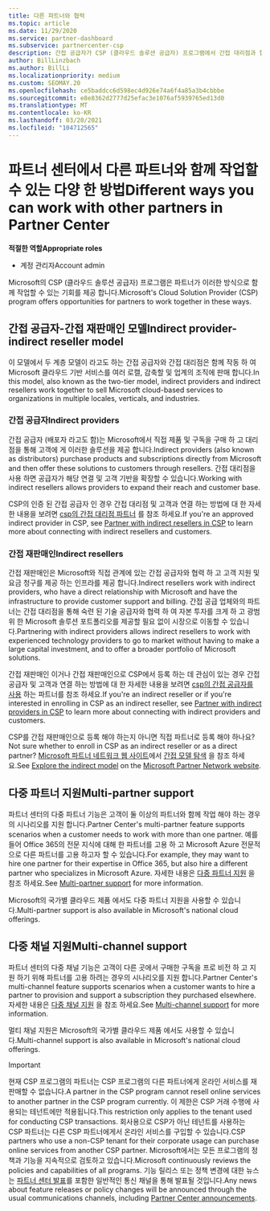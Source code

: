 ```yaml
---
title: 다른 파트너와 협력
ms.topic: article
ms.date: 11/29/2020
ms.service: partner-dashboard
ms.subservice: partnercenter-csp
description: 간접 공급자가 CSP (클라우드 솔루션 공급자) 프로그램에서 간접 대리점과 협력 하는 방법에 대해 알아보고 적절 한 역할을 결정 합니다.
author: BillLinzbach
ms.author: BillLi
ms.localizationpriority: medium
ms.custom: SEOMAY.20
ms.openlocfilehash: ce5baddcc6d598ec4d926e74a6f4a85a3b4cbbbe
ms.sourcegitcommit: e8e8362d2777d25efac3e1076af5939765ed13d0
ms.translationtype: MT
ms.contentlocale: ko-KR
ms.lasthandoff: 03/20/2021
ms.locfileid: "104712565"
---
```

# <a name="different-ways-you-can-work-with-other-partners-in-partner-center"></a><span data-ttu-id="a26b2-103">파트너 센터에서 다른 파트너와 함께 작업할 수 있는 다양 한 방법</span><span class="sxs-lookup"><span data-stu-id="a26b2-103">Different ways you can work with other partners in Partner Center</span></span>

<span data-ttu-id="a26b2-104">**적절한 역할**</span><span class="sxs-lookup"><span data-stu-id="a26b2-104">**Appropriate roles**</span></span>

- <span data-ttu-id="a26b2-105">계정 관리자</span><span class="sxs-lookup"><span data-stu-id="a26b2-105">Account admin</span></span>

<span data-ttu-id="a26b2-106">Microsoft의 CSP (클라우드 솔루션 공급자) 프로그램은 파트너가 이러한 방식으로 함께 작업할 수 있는 기회를 제공 합니다.</span><span class="sxs-lookup"><span data-stu-id="a26b2-106">Microsoft's Cloud Solution Provider (CSP) program offers opportunities for partners to work together in these ways.</span></span>

## <a name="indirect-provider-indirect-reseller-model"></a><span data-ttu-id="a26b2-107">간접 공급자-간접 재판매인 모델</span><span class="sxs-lookup"><span data-stu-id="a26b2-107">Indirect provider-indirect reseller model</span></span>

<span data-ttu-id="a26b2-108">이 모델에서 두 계층 모델이 라고도 하는 간접 공급자와 간접 대리점은 함께 작동 하 여 Microsoft 클라우드 기반 서비스를 여러 로캘, 감축할 및 업계의 조직에 판매 합니다.</span><span class="sxs-lookup"><span data-stu-id="a26b2-108">In this model, also known as the two-tier model, indirect providers and indirect resellers work together to sell Microsoft cloud-based services to organizations in multiple locales, verticals, and industries.</span></span>

### <a name="indirect-providers"></a><span data-ttu-id="a26b2-109">간접 공급자</span><span class="sxs-lookup"><span data-stu-id="a26b2-109">Indirect providers</span></span>

<span data-ttu-id="a26b2-110">간접 공급자 (배포자 라고도 함)는 Microsoft에서 직접 제품 및 구독을 구매 하 고 대리점을 통해 고객에 게 이러한 솔루션을 제공 합니다.</span><span class="sxs-lookup"><span data-stu-id="a26b2-110">Indirect providers (also known as distributors) purchase products and subscriptions directly from Microsoft and then offer these solutions to customers through resellers.</span></span> <span data-ttu-id="a26b2-111">간접 대리점을 사용 하면 공급자가 해당 연결 및 고객 기반을 확장할 수 있습니다.</span><span class="sxs-lookup"><span data-stu-id="a26b2-111">Working with indirect resellers allows providers to expand their reach and customer base.</span></span>

<span data-ttu-id="a26b2-112">CSP의 인증 된 간접 공급자 인 경우 간접 대리점 및 고객과 연결 하는 방법에 대 한 자세한 내용을 보려면 [csp의 간접 대리점 파트너](indirect-provider-tasks-in-partner-center.md) 를 참조 하세요.</span><span class="sxs-lookup"><span data-stu-id="a26b2-112">If you're an approved indirect provider in CSP, see [Partner with indirect resellers in CSP](indirect-provider-tasks-in-partner-center.md) to learn more about connecting with indirect resellers and customers.</span></span>

### <a name="indirect-resellers"></a><span data-ttu-id="a26b2-113">간접 재판매인</span><span class="sxs-lookup"><span data-stu-id="a26b2-113">Indirect resellers</span></span>

<span data-ttu-id="a26b2-114">간접 재판매인은 Microsoft와 직접 관계에 있는 간접 공급자와 협력 하 고 고객 지원 및 요금 청구를 제공 하는 인프라를 제공 합니다.</span><span class="sxs-lookup"><span data-stu-id="a26b2-114">Indirect resellers work with indirect providers, who have a direct relationship with Microsoft and have the infrastructure to provide customer support and billing.</span></span> <span data-ttu-id="a26b2-115">간접 공급 업체와의 파트너는 간접 대리점을 통해 숙련 된 기술 공급자와 협력 하 여 자본 투자를 크게 하 고 광범위 한 Microsoft 솔루션 포트폴리오를 제공할 필요 없이 시장으로 이동할 수 있습니다.</span><span class="sxs-lookup"><span data-stu-id="a26b2-115">Partnering with indirect providers allows indirect resellers to work with experienced technology providers to go to market without having to make a large capital investment, and to offer a broader portfolio of Microsoft solutions.</span></span>

<span data-ttu-id="a26b2-116">간접 재판매인 이거나 간접 재판매인으로 CSP에서 등록 하는 데 관심이 있는 경우 간접 공급자 및 고객과 연결 하는 방법에 대 한 자세한 내용을 보려면 [csp의 간접 공급자를 사용](indirect-reseller-tasks-in-partner-center.md) 하는 파트너를 참조 하세요.</span><span class="sxs-lookup"><span data-stu-id="a26b2-116">If you're an indirect reseller or if you're interested in enrolling in CSP as an indirect reseller, see [Partner with indirect providers in CSP](indirect-reseller-tasks-in-partner-center.md) to learn more about connecting with indirect providers and customers.</span></span>

<span data-ttu-id="a26b2-117">CSP를 간접 재판매인으로 등록 해야 하는지 아니면 직접 파트너로 등록 해야 하나요?</span><span class="sxs-lookup"><span data-stu-id="a26b2-117">Not sure whether to enroll in CSP as an indirect reseller or as a direct partner?</span></span> <span data-ttu-id="a26b2-118">[Microsoft 파트너 네트워크 웹 사이트](https://partner.microsoft.com)에서 [간접 모델 탐색](https://partner.microsoft.com/cloud-solution-provider/indirect) 을 참조 하세요.</span><span class="sxs-lookup"><span data-stu-id="a26b2-118">See [Explore the indirect model](https://partner.microsoft.com/cloud-solution-provider/indirect) on the [Microsoft Partner Network website](https://partner.microsoft.com).</span></span>

## <a name="multi-partner-support"></a><span data-ttu-id="a26b2-119">다중 파트너 지원</span><span class="sxs-lookup"><span data-stu-id="a26b2-119">Multi-partner support</span></span>

<span data-ttu-id="a26b2-120">파트너 센터의 다중 파트너 기능은 고객이 둘 이상의 파트너와 함께 작업 해야 하는 경우의 시나리오를 지원 합니다.</span><span class="sxs-lookup"><span data-stu-id="a26b2-120">Partner Center's multi-partner feature supports scenarios when a customer needs to work with more than one partner.</span></span> <span data-ttu-id="a26b2-121">예를 들어 Office 365의 전문 지식에 대해 한 파트너를 고용 하 고 Microsoft Azure 전문적으로 다른 파트너를 고용 하고자 할 수 있습니다.</span><span class="sxs-lookup"><span data-stu-id="a26b2-121">For example, they may want to hire one partner for their expertise in Office 365, but also hire a different partner who specializes in Microsoft Azure.</span></span> <span data-ttu-id="a26b2-122">자세한 내용은 [다중 파트너 지원](multipartner.md) 을 참조 하세요.</span><span class="sxs-lookup"><span data-stu-id="a26b2-122">See [Multi-partner support](multipartner.md) for more information.</span></span>

<span data-ttu-id="a26b2-123">Microsoft의 국가별 클라우드 제품 에서도 다중 파트너 지원을 사용할 수 있습니다.</span><span class="sxs-lookup"><span data-stu-id="a26b2-123">Multi-partner support is also available in Microsoft's national cloud offerings.</span></span>

## <a name="multi-channel-support"></a><span data-ttu-id="a26b2-124">다중 채널 지원</span><span class="sxs-lookup"><span data-stu-id="a26b2-124">Multi-channel support</span></span>

<span data-ttu-id="a26b2-125">파트너 센터의 다중 채널 기능은 고객이 다른 곳에서 구매한 구독을 프로 비전 하 고 지원 하기 위해 파트너를 고용 하려는 경우의 시나리오를 지원 합니다.</span><span class="sxs-lookup"><span data-stu-id="a26b2-125">Partner Center's multi-channel feature supports scenarios when a customer wants to hire a partner to provision and support a subscription they purchased elsewhere.</span></span> <span data-ttu-id="a26b2-126">자세한 내용은 [다중 채널 지원](multichannel.md) 을 참조 하세요.</span><span class="sxs-lookup"><span data-stu-id="a26b2-126">See [Multi-channel support](multichannel.md) for more information.</span></span>

<span data-ttu-id="a26b2-127">멀티 채널 지원은 Microsoft의 국가별 클라우드 제품 에서도 사용할 수 있습니다.</span><span class="sxs-lookup"><span data-stu-id="a26b2-127">Multi-channel support is also available in Microsoft's national cloud offerings.</span></span>

> [!IMPORTANT]  
> <span data-ttu-id="a26b2-128">현재 CSP 프로그램의 파트너는 CSP 프로그램의 다른 파트너에게 온라인 서비스를 재판매할 수 없습니다.</span><span class="sxs-lookup"><span data-stu-id="a26b2-128">A partner in the CSP program cannot resell online services to another partner in the CSP program currently.</span></span> <span data-ttu-id="a26b2-129">이 제한은 CSP 거래 수행에 사용되는 테넌트에만 적용됩니다.</span><span class="sxs-lookup"><span data-stu-id="a26b2-129">This restriction only applies to the tenant used for conducting CSP transactions.</span></span> <span data-ttu-id="a26b2-130">회사용으로 CSP가 아닌 테넌트를 사용하는 CSP 파트너는 다른 CSP 파트너에게서 온라인 서비스를 구입할 수 있습니다.</span><span class="sxs-lookup"><span data-stu-id="a26b2-130">CSP partners who use a non-CSP tenant for their corporate usage can purchase online services from another CSP partner.</span></span> <span data-ttu-id="a26b2-131">Microsoft에서는 모든 프로그램의 정책과 기능을 지속적으로 검토하고 있습니다.</span><span class="sxs-lookup"><span data-stu-id="a26b2-131">Microsoft continuously reviews the policies and capabilities of all programs.</span></span> <span data-ttu-id="a26b2-132">기능 릴리스 또는 정책 변경에 대한 뉴스는 [파트너 센터 발표](announcements/index.md)를 포함한 일반적인 통신 채널을 통해 발표될 것입니다.</span><span class="sxs-lookup"><span data-stu-id="a26b2-132">Any news about feature releases or policy changes will be announced through the usual communications channels, including [Partner Center announcements](announcements/index.md).</span></span>
